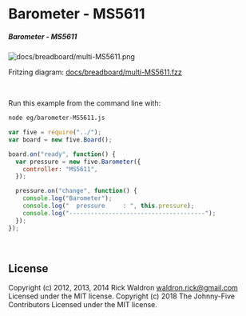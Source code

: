 <!--remove-start-->

# Barometer - MS5611

<!--remove-end-->






##### Barometer - MS5611



![docs/breadboard/multi-MS5611.png](breadboard/multi-MS5611.png)<br>

Fritzing diagram: [docs/breadboard/multi-MS5611.fzz](breadboard/multi-MS5611.fzz)

&nbsp;




Run this example from the command line with:
```bash
node eg/barometer-MS5611.js
```


```javascript
var five = require("../");
var board = new five.Board();

board.on("ready", function() {
  var pressure = new five.Barometer({
    controller: "MS5611",
  });

  pressure.on("change", function() {
    console.log("Barometer");
    console.log("  pressure     : ", this.pressure);
    console.log("--------------------------------------");
  });
});

```








&nbsp;

<!--remove-start-->

## License
Copyright (c) 2012, 2013, 2014 Rick Waldron <waldron.rick@gmail.com>
Licensed under the MIT license.
Copyright (c) 2018 The Johnny-Five Contributors
Licensed under the MIT license.

<!--remove-end-->

